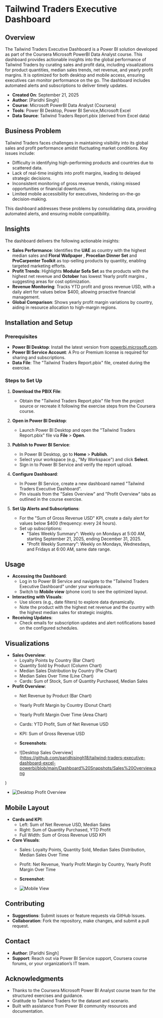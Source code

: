 # Tailwind Traders Executive Dashboard

## Overview
The Tailwind Traders Executive Dashboard is a Power BI solution developed as part of the Coursera Microsoft PowerBI Data Analyst course. This dashboard provides actionable insights into the global performance of Tailwind Traders by curating sales and profit data, including visualizations for product quantities, median sales trends, net revenue, and yearly profit margins. It is optimized for both desktop and mobile access, ensuring executives can monitor performance on the go. The dashboard includes automated alerts and subscriptions to deliver timely updates.

- **Created On**: September 21, 2025
- **Author**: [Paridhi Singh]
- **Course**: Microsoft PowerBI Data Analyst (Coursera)
- **Tools**: Power BI Desktop, Power BI Service,Microsoft Excel
- **Data Source**: Tailwind Traders Report.pbix (derived from Excel data)

## Business Problem
Tailwind Traders faces challenges in maintaining visibility into its global sales and profit performance amidst fluctuating market conditions. Key issues include:
- Difficulty in identifying high-performing products and countries due to scattered data.
- Lack of real-time insights into profit margins, leading to delayed strategic decisions.
- Inconsistent monitoring of gross revenue trends, risking missed opportunities or financial downturns.
- Limited mobile accessibility for executives, hindering on-the-go decision-making.

This dashboard addresses these problems by consolidating data, providing automated alerts, and ensuring mobile compatibility.

## Insights
The dashboard delivers the following actionable insights:
- **Sales Performance**: Identifies the **UAE**  as country with the highest median sales  and **Floral Wallpaper** , **Procelian Dinner Set** and **ProCarpenter Toolkit** as top-selling products by quantity, enabling targeted marketing efforts.
- **Profit Trends**: Highlights **Modular Sofa Set** as the products with the highest net revenue and **October** has lowest Yearly profit margins , suggesting areas for cost optimization.
- **Revenue Monitoring**: Tracks YTD profit and gross revenue USD, with a daily alert for values below $400, allowing proactive financial management.
- **Global Comparison**: Shows yearly profit margin variations by country, aiding in resource allocation to high-margin regions.


## Installation and Setup

### Prerequisites
- **Power BI Desktop**: Install the latest version from [powerbi.microsoft.com](https://powerbi.microsoft.com/desktop/).
- **Power BI Service Account**: A Pro or Premium license is required for sharing and subscriptions.
- **Data File**: The "Tailwind Traders Report.pbix" file, created during the exercise.

### Steps to Set Up
1. **Download the PBIX File**:
   - Obtain the "Tailwind Traders Report.pbix" file from the project source or recreate it following the exercise steps from the Coursera course.

2. **Open in Power BI Desktop**:
   - Launch Power BI Desktop and open the "Tailwind Traders Report.pbix" file via **File** > **Open**.

3. **Publish to Power BI Service**:
   - In Power BI Desktop, go to **Home** > **Publish**.
   - Select your workspace (e.g., "My Workspace") and click **Select**.
   - Sign in to Power BI Service and verify the report upload.

4. **Configure Dashboard**:
   - In Power BI Service, create a new dashboard named "Tailwind Traders Executive Dashboard".
   - Pin visuals from the "Sales Overview" and "Profit Overview" tabs as outlined in the course exercise.

5. **Set Up Alerts and Subscriptions**:
   - For the "Sum of Gross Revenue USD" KPI, create a daily alert for values below $400 (frequency: every 24 hours).
   - Set up subscriptions:
     - "Sales Weekly Summary": Weekly on Mondays at 5:00 AM, starting September 21, 2025, ending December 31, 2025.
     - "Profit Weekly Summary": Weekly on Mondays, Wednesdays, and Fridays at 6:00 AM, same date range.

## Usage
- **Accessing the Dashboard**:
  - Log in to Power BI Service and navigate to the "Tailwind Traders Executive Dashboard" under your workspace.
  - Switch to **Mobile view** (phone icon) to see the optimized layout.
- **Interacting with Visuals**:
  - Use slicers (e.g., date filters) to explore data dynamically.
  - Note the product with the highest net revenue and the country with the highest median sales for strategic insights.
- **Receiving Updates**:
  - Check emails for subscription updates and alert notifications based on the configured schedules.

## Visualizations
- **Sales Overview**:
  - Loyalty Points by Country (Bar Chart)
  - Quantity Sold by Product (Column Chart)
  - Median Sales Distribution by Country (Pie Chart)
  - Median Sales Over Time (Line Chart)
  - Cards: Sum of Stock, Sum of Quantity Purchased, Median Sales
- **Profit Overview**:
  - Net Revenue by Product (Bar Chart)
  - Yearly Profit Margin by Country (Donut Chart)
  - Yearly Profit Margin Over Time (Area Chart)
  - Cards: YTD Profit, Sum of Net Revenue USD
  - KPI: Sum of Gross Revenue USD


  - **Screenshots**:
    
    
  - ![Desktop Sales Overview](https://github.com/paridhisingh18/tailwind-traders-executive-dashboard-excel-powerbi/blob/main/Dashboard%20Snapshots/Sales%20Overview.png

)

  - ![Desktop Profit Overview](https://github.com/paridhisingh18/tailwind-traders-executive-dashboard-excel-powerbi/blob/main/Dashboard%20Snapshots/Profit%20Overview.png
)

## Mobile Layout
- **Cards and KPI**:
  - Left: Sum of Net Revenue USD, Median Sales
  - Right: Sum of Quantity Purchased, YTD Profit
  - Full Width: Sum of Gross Revenue USD KPI
- **Core Visuals**:
  - Sales: Loyalty Points, Quantity Sold, Median Sales Distribution, Median Sales Over Time
  - Profit: Net Revenue, Yearly Profit Margin by Country, Yearly Profit Margin Over Time


  - **Screenshot**:
  - ![Mobile View](https://github.com/paridhisingh18/tailwind-traders-executive-dashboard-excel-powerbi/blob/main/Dashboard%20Snapshots/Mobile%20Layout.png)

## Contributing
- **Suggestions**: Submit issues or feature requests via GitHub Issues.
- **Collaboration**: Fork the repository, make changes, and submit a pull request.

## Contact
- **Author**: [Paridhi Singh]
- **Support**: Reach out via Power BI Service support, Coursera course forums, or your organization’s IT team.

## Acknowledgments
- Thanks to the Coursera Microsoft Power BI Analyst course team for the structured exercises and guidance.
- Gratitude to Tailwind Traders for the dataset and scenario.
- Built with assistance from Power BI community resources and documentation.
